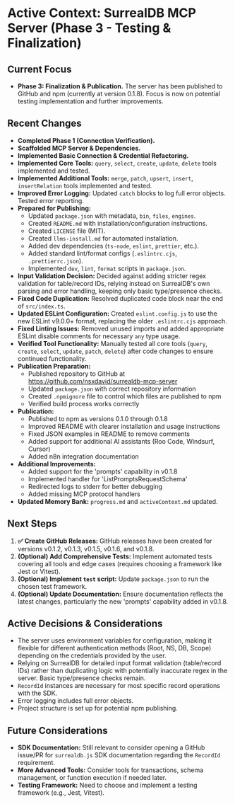 # Active Context: SurrealDB MCP Server (Phase 3 - Testing & Finalization)

## Current Focus

*   **Phase 3: Finalization & Publication.** The server has been published to GitHub and npm (currently at version 0.1.8). Focus is now on potential testing implementation and further improvements.

## Recent Changes

*   **Completed Phase 1 (Connection Verification).**
*   **Scaffolded MCP Server & Dependencies.**
*   **Implemented Basic Connection & Credential Refactoring.**
*   **Implemented Core Tools:** `query`, `select`, `create`, `update`, `delete` tools implemented and tested.
*   **Implemented Additional Tools:** `merge`, `patch`, `upsert`, `insert`, `insertRelation` tools implemented and tested.
*   **Improved Error Logging:** Updated `catch` blocks to log full error objects. Tested error reporting.
*   **Prepared for Publishing:**
    *   Updated `package.json` with metadata, `bin`, `files`, `engines`.
    *   Created `README.md` with installation/configuration instructions.
    *   Created `LICENSE` file (MIT).
    *   Created `llms-install.md` for automated installation.
    *   Added dev dependencies (`ts-node`, `eslint`, `prettier`, etc.).
    *   Added standard lint/format configs (`.eslintrc.cjs`, `.prettierrc.json`).
    *   Implemented `dev`, `lint`, `format` scripts in `package.json`.
*   **Input Validation Decision:** Decided against adding stricter regex validation for table/record IDs, relying instead on SurrealDB's own parsing and error handling, keeping only basic type/presence checks.
*   **Fixed Code Duplication:** Resolved duplicated code block near the end of `src/index.ts`.
*   **Updated ESLint Configuration:** Created `eslint.config.js` to use the new ESLint v9.0.0+ format, replacing the older `.eslintrc.cjs` approach.
*   **Fixed Linting Issues:** Removed unused imports and added appropriate ESLint disable comments for necessary `any` type usage.
*   **Verified Tool Functionality:** Manually tested all core tools (`query`, `create`, `select`, `update`, `patch`, `delete`) after code changes to ensure continued functionality.
*   **Publication Preparation:**
    *   Published repository to GitHub at https://github.com/nsxdavid/surrealdb-mcp-server
    *   Updated `package.json` with correct repository information
    *   Created `.npmignore` file to control which files are published to npm
    *   Verified build process works correctly
*   **Publication:**
    *   Published to npm as versions 0.1.0 through 0.1.8
    *   Improved README with clearer installation and usage instructions
    *   Fixed JSON examples in README to remove comments
    *   Added support for additional AI assistants (Roo Code, Windsurf, Cursor)
    *   Added n8n integration documentation
*   **Additional Improvements:**
    *   Added support for the 'prompts' capability in v0.1.8
    *   Implemented handler for 'ListPromptsRequestSchema'
    *   Redirected logs to stderr for better debugging
    *   Added missing MCP protocol handlers
*   **Updated Memory Bank:** `progress.md` and `activeContext.md` updated.

## Next Steps

1.  **✅ Create GitHub Releases:** GitHub releases have been created for versions v0.1.2, v0.1.3, v0.1.5, v0.1.6, and v0.1.8.
2.  **(Optional) Add Comprehensive Tests:** Implement automated tests covering all tools and edge cases (requires choosing a framework like Jest or Vitest).
3.  **(Optional) Implement `test` script:** Update `package.json` to run the chosen test framework.
4.  **(Optional) Update Documentation:** Ensure documentation reflects the latest changes, particularly the new 'prompts' capability added in v0.1.8.

## Active Decisions & Considerations

*   The server uses environment variables for configuration, making it flexible for different authentication methods (Root, NS, DB, Scope) depending on the credentials provided by the user.
*   Relying on SurrealDB for detailed input format validation (table/record IDs) rather than duplicating logic with potentially inaccurate regex in the server. Basic type/presence checks remain.
*   `RecordId` instances are necessary for most specific record operations with the SDK.
*   Error logging includes full error objects.
*   Project structure is set up for potential npm publishing.

## Future Considerations

*   **SDK Documentation:** Still relevant to consider opening a GitHub issue/PR for `surrealdb.js` SDK documentation regarding the `RecordId` requirement.
*   **More Advanced Tools:** Consider tools for transactions, schema management, or function execution if needed later.
*   **Testing Framework:** Need to choose and implement a testing framework (e.g., Jest, Vitest).
